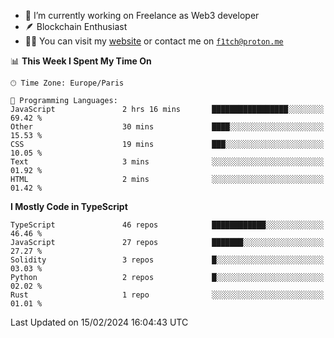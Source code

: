 - 🔭 I’m currently working on Freelance as Web3 developer
- 🪶 Blockchain Enthusiast
- 👨‍💻 You can visit my [website](https://f1tch.xyz) or contact me on [`f1tch@proton.me`](mailto:f1tch@proton.me)

<!--START_SECTION:waka-->
📊 **This Week I Spent My Time On** 

```text
🕑︎ Time Zone: Europe/Paris

💬 Programming Languages: 
JavaScript               2 hrs 16 mins       █████████████████░░░░░░░░   69.42 % 
Other                    30 mins             ████░░░░░░░░░░░░░░░░░░░░░   15.53 % 
CSS                      19 mins             ███░░░░░░░░░░░░░░░░░░░░░░   10.05 % 
Text                     3 mins              ░░░░░░░░░░░░░░░░░░░░░░░░░   01.92 % 
HTML                     2 mins              ░░░░░░░░░░░░░░░░░░░░░░░░░   01.42 % 
```

**I Mostly Code in TypeScript** 

```text
TypeScript               46 repos            ████████████░░░░░░░░░░░░░   46.46 % 
JavaScript               27 repos            ███████░░░░░░░░░░░░░░░░░░   27.27 % 
Solidity                 3 repos             █░░░░░░░░░░░░░░░░░░░░░░░░   03.03 % 
Python                   2 repos             █░░░░░░░░░░░░░░░░░░░░░░░░   02.02 % 
Rust                     1 repo              ░░░░░░░░░░░░░░░░░░░░░░░░░   01.01 % 
```




 Last Updated on 15/02/2024 16:04:43 UTC
<!--END_SECTION:waka-->
